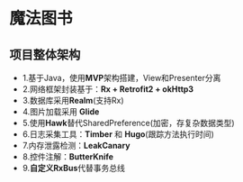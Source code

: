# 魔法图书

## 项目整体架构

- 1.基于Java，使用**MVP**架构搭建，View和Presenter分离
- 2.网络框架封装基于：**Rx + Retrofit2 + okHttp3**
- 3.数据库采用**Realm**(支持Rx)
- 4.图片加载采用 **Glide**
- 5.使用**Hawk**替代SharedPreference(加密，存复杂数据类型)
- 6.日志采集工具：**Timber** 和 **Hugo**(跟踪方法执行时间)
- 7.内存泄露检测：**LeakCanary**
- 8.控件注解：**ButterKnife**
- 9.**自定义RxBus**代替事务总线
